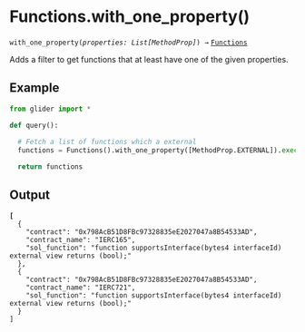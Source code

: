 # Functions.with\_one\_property()

`with_one_property(`_`properties: List[MethodProp]`_`) →` [`Functions`](./)

Adds a filter to get functions that at least have one of the given properties.

## Example

```python
from glider import *

def query():
  
  # Fetch a list of functions which a external
  functions = Functions().with_one_property([MethodProp.EXTERNAL]).exec(10)

  return functions
```

## Output

<pre class="language-json"><code class="lang-json"><strong>[
</strong>  {
    "contract": "0x798AcB51D8FBc97328835eE2027047a8B54533AD",
    "contract_name": "IERC165",
    "sol_function": "function supportsInterface(bytes4 interfaceId) external view returns (bool);"
  },
  {
    "contract": "0x798AcB51D8FBc97328835eE2027047a8B54533AD",
    "contract_name": "IERC721",
    "sol_function": "function supportsInterface(bytes4 interfaceId) external view returns (bool);"
  }
]
</code></pre>
